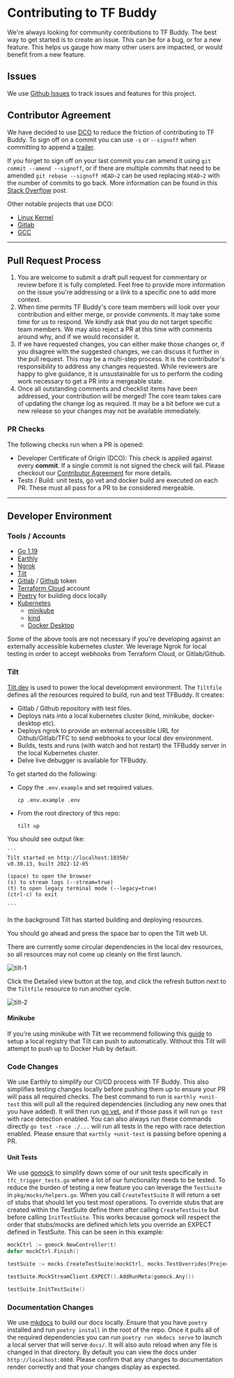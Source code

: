 # Contributing to TF Buddy

We're always looking for community contributions to TF Buddy. The best way to get started is to create an issue. This can be for a bug, or for a new feature. This helps us gauge how many other users are impacted, or would benefit from a new feature.

## Issues

We use [Github Issues](https://github.com/zapier/tfbuddy/issues) to track issues and features for this project.

## Contributor Agreement

We have decided to use [DCO](https://en.wikipedia.org/wiki/Developer_Certificate_of_Origin) to reduce the friction of contributing to TF Buddy. To sign off on a commit you can use `-s` or `--signoff` when committing to append a [trailer](https://git-scm.com/docs/git-commit#Documentation/git-commit.txt--s).

If you forget to sign off on your last commit you can amend it using `git commit --amend --signoff`, or if there are multiple commits that need to be amended `git rebase --signoff HEAD~2` can be used replacing `HEAD~2` with the number of commits to go back. More information can be found in this [Stack Overflow](https://stackoverflow.com/questions/13043357/git-sign-off-previous-commits) post.

Other notable projects that use DCO:

* [Linux Kernel](https://developercertificate.org/)
* [Gitlab](https://about.gitlab.com/community/contribute/dco-cla/)
* [GCC](https://gcc.gnu.org/dco.html)

-------------
## Pull Request Process
1. You are welcome to submit a draft pull request for commentary or review before it is fully completed. Feel free to provide more information on the issue you're addressing or a link to a specific one to add more context.
2. When time permits TF Buddy's core team members will look over your contribution and either merge, or provide comments. It may take some time for us to respond. We kindly ask that you do not target specific team members. We may also reject a PR at this time with comments around why, and if we would reconsider it.
3. If we have requested changes, you can either make those changes or, if you disagree with the suggested changes, we can discuss it further in the pull request. This may be a multi-step process. It is the contributor's responsibility to address any changes requested. While reviewers are happy to give guidance, it is unsustainable for us to perform the coding work necessary to get a PR into a mergeable state.
4. Once all outstanding comments and checklist items have been addressed, your contribution will be merged! The core team takes care of updating the change log as required. It may be a bit before we cut a new release so your changes may not be available immediately.
### PR Checks
The following checks run when a PR is opened:

* Developer Certificate of Origin (DCO): This check is applied against every **commit**. If a single commit is not signed the check will fail. Please checkout our [Contributor Agreement](#contributor-agreement) for more details.
* Tests / Build: unit tests, go vet and docker build are executed on each PR. These must all pass for a PR to be considered mergeable.

-----------

## Developer Environment

### Tools / Accounts
* [Go 1.19](https://go.dev/)
* [Earthly](https://earthly.dev/)
* [Ngrok](https://ngrok.com/)
* [Tilt](https://tilt.dev/)
* [Gitlab](https://gitlab.com) / [Github](https://github.com) token
* [Terraform Cloud](https://cloud.hashicorp.com/products/terraform) account
* [Poetry](https://python-poetry.org/) for building docs locally
* [Kubernetes](https://kubernetes.io/)
    * [minikube](https://minikube.sigs.k8s.io/docs/)
    * [kind](https://kind.sigs.k8s.io/)
    * [Docker Desktop](https://docs.docker.com/desktop/kubernetes/)

Some of the above tools are not necessary if you're developing against an externally accessible kubernetes cluster. We leverage Ngrok for local testing in order to accept webhooks from Terraform Cloud, or Gitlab/Github.

### Tilt

[Tilt.dev](https://tilt.dev) is used to power the local development environment.
The `Tiltfile` defines all the resources required to build, run and test TFBuddy.
It creates:
* Gitlab / Github repository with test files.
* Deploys nats into a local kubernetes cluster (kind, minikube, docker-desktop etc).
* Deploys ngrok to provide an external accessible URL for Github/Gitlab/TFC to send webhooks to your local dev environment.
* Builds, tests and runs (with watch and hot restart) the TFBuddy server in the local Kubernetes cluster.
* Delve live debugger is available for TFBuddy.

To get started do the following:

* Copy the `.env.example` and set required values.

    ```console
    cp .env.example .env
    ```

* From the root directory of this repo:

    ```console
    tilt up
    ```

You should see output like:

    ```
    Tilt started on http://localhost:10350/
    v0.30.13, built 2022-12-05

    (space) to open the browser
    (s) to stream logs (--stream=true)
    (t) to open legacy terminal mode (--legacy=true)
    (ctrl-c) to exit

    ```

In the background Tilt has started building and deploying resources.

You should go ahead and press the space bar to open the Tilt web UI.

There are currently some circular dependencies in the local dev resources, so all resources may not come up cleanly on the first launch.

![tilt-1](img/tilt-1.png)

Click the Detailed view button at the top, and click the refresh button next to the `Tiltfile` resource to run another cycle.

![tilt-2](img/tilt-2.png)


#### Minikube

If you're using minikube with Tilt we recommend following this [guide](https://github.com/tilt-dev/minikube-local) to setup a local registry that Tilt can push to automatically. Without this Tilt will attempt to push up to Docker Hub by default.

### Code Changes

We use Earthly to simplify our CI/CD process with TF Buddy. This also simplifies testing changes locally before pushing them up to ensure your PR will pass all required checks. The best command to run is `earthly +unit-test` this will pull all the required dependencies (including any new ones that you have added). It will then run [go vet](https://pkg.go.dev/cmd/vet), and if those pass it will run `go test` with race detection enabled. You can also always run these commands directly `go test -race ./...` will run all tests in the repo with race detection enabled. Please ensure that `earthly +unit-test` is passing before opening a PR.

#### Unit Tests

We use [gomock](https://github.com/golang/mock) to simplify down some of our unit tests specifically in `tfc_trigger_tests.go` where a lot of our functionality needs to be tested. To reduce the burden of testing a new feature you can leverage the `TestSuite` in `pkg/mocks/helpers.go`. When you call `CreateTestSuite` it will return a set of stubs that should let you test most operations. To override stubs that are created within the TestSuite define them after calling `CreateTestSuite` but before calling `InitTestSuite`. This works because gomock will respect the order that stubs/mocks are defined which lets you override an EXPECT defined in TestSuite. This can be seen in this example:
```go
mockCtrl := gomock.NewController(t)
defer mockCtrl.Finish()

testSuite := mocks.CreateTestSuite(mockCtrl, mocks.TestOverrides{ProjectConfig: ws}, t)

testSuite.MockStreamClient.EXPECT().AddRunMeta(gomock.Any())

testSuite.InitTestSuite()
```

### Documentation Changes

We use [mkdocs](https://www.mkdocs.org/) to build our docs locally. Ensure that you have `poetry` installed and run `poetry install` in the root of the repo. Once it pulls all of the required dependencies you can run `poetry run mkdocs serve` to launch a local server that will serve `docs/`. It will also auto reload when any file is changed in that directory. By default you can view the docs under `http://localhost:8000`. Please confirm that any changes to documentation render correctly and that your changes display as expected. 
